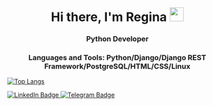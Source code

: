 <h1 align="center">Hi there, I'm Regina 
<img src="https://github.com/blackcater/blackcater/raw/main/images/Hi.gif" height="32"/></h1>
<h3 align="center">Python Developer</h3>
<h3 align="center">Languages and Tools: Python/Django/Django REST Framework/PostgreSQL/HTML/CSS/Linux</h3>

[![Top Langs](https://github-readme-stats.vercel.app/api/top-langs/?username=reginababaika&layout=compact)](https://github.com/reginababaika/github-readme-stats)

<div id="badges">
  <a href="[your-linkedin-URL](https://www.linkedin.com/in/regina-lubkovskaia/)">
    <img src="https://img.shields.io/badge/LinkedIn-blue?style=for-the-badge&logo=linkedin&logoColor=white" alt="LinkedIn Badge"/>
  </a>
  <a href="https://t.me/Reginalubk">
    <img src="https://img.shields.io/badge/Telegram-blue?style=for-the-badge&logo=telegram&logoColor=white" alt="Telegram Badge"/>
  </a>
</div>
